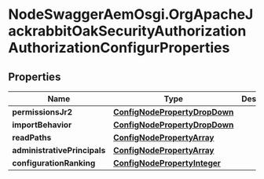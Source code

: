 # NodeSwaggerAemOsgi.OrgApacheJackrabbitOakSecurityAuthorizationAuthorizationConfigurProperties

## Properties
Name | Type | Description | Notes
------------ | ------------- | ------------- | -------------
**permissionsJr2** | [**ConfigNodePropertyDropDown**](ConfigNodePropertyDropDown.md) |  | [optional] 
**importBehavior** | [**ConfigNodePropertyDropDown**](ConfigNodePropertyDropDown.md) |  | [optional] 
**readPaths** | [**ConfigNodePropertyArray**](ConfigNodePropertyArray.md) |  | [optional] 
**administrativePrincipals** | [**ConfigNodePropertyArray**](ConfigNodePropertyArray.md) |  | [optional] 
**configurationRanking** | [**ConfigNodePropertyInteger**](ConfigNodePropertyInteger.md) |  | [optional] 


